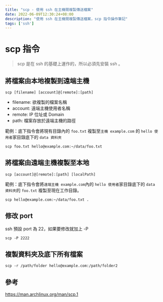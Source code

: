 ```yaml
---
title: "scp - 使用 ssh 在主機間複製傳送檔案"
date: 2022-06-09T12:30:24+08:00
description: "使用 ssh 在主機間複製傳送檔案，scp 指令操作筆記"
tags: ['ssh']
---
```

# scp 指令
> scp 是在 ssh 的基礎上運作的，所以必須先安裝 ssh 。

## 將檔案由本地複製到遠端主機
```
scp [filename] [account]@[remote]:[path]
```
- filename: 欲複製的檔案名稱
- account: 遠端主機使用者名稱
- remote: IP 位址或 Domain
- path: 檔案存放於遠端主機的路徑

範例：底下指令會將現有目錄內的 `foo.txt` 複製至`主機 example.com` 的 `hello 使用者`家目錄底下的 `data 資料夾`
```
scp foo.txt hello@example.com:~/data/foo.txt
```

## 將檔案由遠端主機複製至本地
```
scp [account]@[remote]:[path] [localPath]
```
範例：底下指令會將`遠端主機 example.com`內的 `hello 使用者`家目錄底下的 `data 資料夾`的 `foo.txt` 複製至現在工作目錄。 
```
scp hello@example.com:~/data/foo.txt .
```

## 修改 port
ssh 預設 port 為 22，如果要修改就加上 -P
```
scp -P 2222
```

## 複製資料夾及底下所有檔案
```
scp -r /path/folder hello@example.com:/path/folder2
```

## 參考
https://man.archlinux.org/man/scp.1